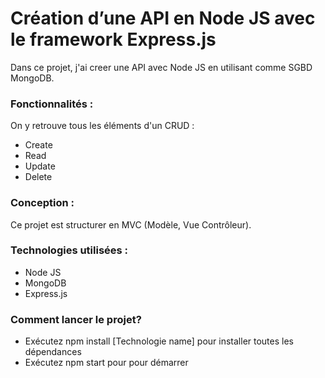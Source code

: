 # Création d’une API en Node JS avec le framework Express.js

Dans ce projet, j'ai creer une API avec Node JS en utilisant comme SGBD MongoDB. 

### Fonctionnalités : 

On y retrouve tous les éléments d'un CRUD :

* Create 
* Read
* Update 
* Delete 

### Conception : 
Ce projet est structurer en MVC (Modèle, Vue Contrôleur).



### Technologies utilisées : 
 
* Node JS 
* MongoDB
* Express.js



### Comment lancer le projet? 

* Exécutez npm install [Technologie name] pour installer toutes les dépendances
* Exécutez npm start pour pour démarrer
